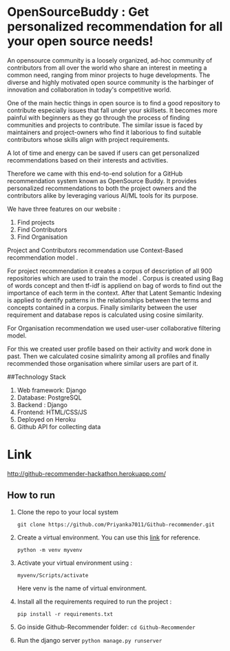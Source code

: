 # OpenSourceBuddy : Get personalized recommendation for all your open source needs!

An opensource community is a loosely organized, ad-hoc community of contributors from all over the world 
who share an interest in meeting a common need, ranging from minor projects to huge developments.
The diverse and highly motivated open source community is the harbinger of innovation
and collaboration in today's competitive world.

One of the main hectic things in open source is to find a good repository to contribute especially issues that fall under your skillsets. It becomes more painful with beginners as they go through the process of finding communities and projects to contribute.
The similar issue is faced by maintainers and project-owners who find it laborious to find suitable contributors whose skills align with project requirements. 

A lot of time and energy can be saved if users can get personalized recommendations based on their interests and activities.

Therefore we came with this end-to-end solution for a GitHub recommendation system known as OpenSource Buddy.
It provides personalized recommendations to both the project owners and the contributors alike by
leveraging various AI/ML tools for its purpose.

We have three features on our website :
1) Find projects 
2) Find Contributors
3) Find Organisation

Project and Contributors recommendation use Context-Based recommendation model .

For project recommendation it creates a corpus of description of all 900 repositories which are used to train the model .
Corpus is created using Bag of words concept and then tf-idf is appliend on bag of words to find out the importance of each term in the context.
After that Latent Semantic Indexing is applied to dentify patterns in the relationships between the terms and concepts contained in a corpus. Finally similarity between the user requirement and database repos is calculated using cosine similarity. 

For Organisation recommendation we used user-user collaborative filtering model.

For this we created user profile based on their activity and work done in past. Then we calculated cosine simalirity among all profiles and finally recommended those organisation where similar users are part of it.

##Technology Stack
1) Web framework: Django
2) Database: PostgreSQL
3) Backend : Django
4) Frontend: HTML/CSS/JS
5) Deployed on Heroku
6) Github API for collecting data

# Link 
http://github-recommender-hackathon.herokuapp.com/

## How to run 
1. Clone the repo to your local system

    ```git clone https://github.com/Priyanka7011/Github-recommender.git ```
2. Create a virtual environment. You can use this [link](https://docs.python.org/3/library/venv.html) for reference.

    ``` python -m venv myvenv ```
3. Activate your virtual environment using : 
    
    ```myvenv/Scripts/activate``` 
    
    Here venv is the name of virtual environment.

4. Install all the requirements required to run the project : 
    
    ```pip install -r requirements.txt```
5. Go inside Github-Recommender folder:
       ```cd Github-Recommender```
6.  Run the django server
        ```python manage.py runserver```







